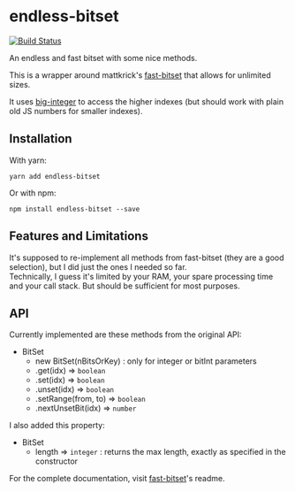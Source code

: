 # endless-bitset

[![Build Status](https://travis-ci.org/luanpotter/endless-bitset.svg?branch=master)](https://travis-ci.org/luanpotter/endless-bitset)

An endless and fast bitset with some nice methods.  

This is a wrapper around mattkrick's [fast-bitset](https://github.com/mattkrick/fast-bitset) that allows for unlimited sizes.  

It uses [big-integer](https://github.com/peterolson/BigInteger.js) to access the higher indexes (but should work with plain old JS numbers for smaller indexes).  

## Installation

With yarn:

`yarn add endless-bitset`

Or with npm:

`npm install endless-bitset --save`

## Features and Limitations

It's supposed to re-implement all methods from fast-bitset (they are a good selection), but I did just the ones I needed so far.  
Technically, I guess it's limited by your RAM, your spare processing time and your call stack. But should be sufficient for most purposes.  

## API

Currently implemented are these methods from the original API:

* BitSet
  * new BitSet(nBitsOrKey) : only for integer or bitInt parameters
  * .get(idx) ⇒ <code>boolean</code>
  * .set(idx) ⇒ <code>boolean</code>
  * .unset(idx) ⇒ <code>boolean</code>
  * .setRange(from, to) ⇒ <code>boolean</code>
  * .nextUnsetBit(idx) ⇒ <code>number</code>

I also added this property:

* BitSet
  * length ⇒ <code>integer</code> : returns the max length, exactly as specified in the constructor

For the complete documentation, visit [fast-bitset](https://github.com/mattkrick/fast-bitset)'s readme.
